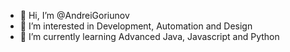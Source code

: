 - 👋 Hi, I’m @AndreiGoriunov
- 👀 I’m interested in Development, Automation and Design
- 🌱 I’m currently learning Advanced Java, Javascript and Python

<!---
AndreiGoriunov/AndreiGoriunov is a ✨ special ✨ repository because its `README.md` (this file) appears on your GitHub profile.
You can click the Preview link to take a look at your changes.
--->
